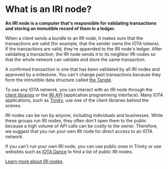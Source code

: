 # What is an IRI node?

**An IRI node is a computer that's responsible for validating transactions and storing an immutible record of them in a ledger.**

When a client sends a bundle to an IRI node, it makes sure that the transactions are valid (for example, that the sender owns the IOTA tokens). If the transactions are valid, they're appended to the IRI node's ledger. After validating a transaction, the IRI node sends it to its neighbor IRI nodes so that the whole network can validate and store the same transaction.

A confirmed transaction is one that has been validated by all IRI nodes and approved by a milestone. You can't change past transactions because they form the immutible data structure called [the Tangle](../introduction/what-is-the-tangle.md).

To use any IOTA network, you can interact with an IRI node through the [client libraries](root://client-libraries/0.1/introduction/overview.md) or the [IRI API](root://iri/0.1/references/api-reference.md) (application programming interface). Many IOTA applications, such as [Trinity](root://trinity/0.1/introduction/overview.md), use one of the client libraries behind the scenes.

IRI nodes can be run by anyone, including individuals and businesses. While these groups run IRI nodes, they often don't open them to the public because a high volume of API calls can be costly to the owner. Therefore, we suggest that you run your own IRI node for direct access to an IOTA network.

If you can't run your own IRI node, you can use public ones in Trinity or use websites such as [IOTA Dance](https://iota.dance) to find a list of public IRI nodes.

[Learn more about IRI nodes](root://iri/0.1/introduction/overview.md).
